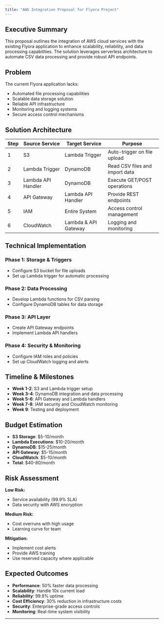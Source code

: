 ```yaml
---
title: "AWS Integration Proposal for Flyora Project"
---
```



## Executive Summary
This proposal outlines the integration of AWS cloud services with the existing Flyora application to enhance scalability, reliability, and data processing capabilities. The solution leverages serverless architecture to automate CSV data processing and provide robust API endpoints.

## Problem
The current Flyora application lacks:
- Automated file processing capabilities
- Scalable data storage solution
- Reliable API infrastructure
- Monitoring and logging systems
- Secure access control mechanisms

## Solution Architecture

| Step | Source Service     | Target Service       | Purpose                           |
| ---- | ------------------ | -------------------- | --------------------------------- |
| 1    | S3                 | Lambda Trigger       | Auto-trigger on file upload       |
| 2    | Lambda Trigger     | DynamoDB             | Read CSV files and import data    |
| 3    | Lambda API Handler | DynamoDB             | Execute GET/POST operations       |
| 4    | API Gateway        | Lambda API Handler   | Provide REST endpoints            |
| 5    | IAM                | Entire System        | Access control management         |
| 6    | CloudWatch         | Lambda & API Gateway | Logging and monitoring            |

## Technical Implementation

### Phase 1: Storage & Triggers
- Configure S3 bucket for file uploads
- Set up Lambda trigger for automatic processing

### Phase 2: Data Processing
- Develop Lambda functions for CSV parsing
- Configure DynamoDB tables for data storage

### Phase 3: API Layer
- Create API Gateway endpoints
- Implement Lambda API handlers

### Phase 4: Security & Monitoring
- Configure IAM roles and policies
- Set up CloudWatch logging and alerts

## Timeline & Milestones

- **Week 1-2**: S3 and Lambda trigger setup
- **Week 3-4**: DynamoDB integration and data processing
- **Week 5-6**: API Gateway and Lambda handlers
- **Week 7-8**: IAM security and CloudWatch monitoring
- **Week 9**: Testing and deployment

## Budget Estimation

- **S3 Storage**: $5-10/month
- **Lambda Executions**: $10-20/month
- **DynamoDB**: $15-25/month
- **API Gateway**: $5-15/month
- **CloudWatch**: $5-10/month
- **Total**: $40-80/month

## Risk Assessment

**Low Risk:**
- Service availability (99.9% SLA)
- Data security with AWS encryption

**Medium Risk:**
- Cost overruns with high usage
- Learning curve for team

**Mitigation:**
- Implement cost alerts
- Provide AWS training
- Use reserved capacity where applicable

## Expected Outcomes

- **Performance**: 50% faster data processing
- **Scalability**: Handle 10x current load
- **Reliability**: 99.9% uptime
- **Cost Efficiency**: 30% reduction in infrastructure costs
- **Security**: Enterprise-grade access controls
- **Monitoring**: Real-time system visibility

---

